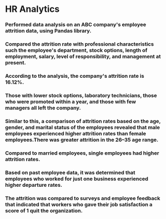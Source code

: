 # HR Analytics
### Performed data analysis on an ABC company's employee attrition data, using Pandas library.
### Compared the attrition rate with professional characteristics such the employee's department, stock options, length of employment, salary, level of responsibility, and management at present.
### According to the analysis, the company's attrition rate is 16.12%.
### Those with lower stock options, laboratory technicians, those who were promoted within a year, and those with few managers all left the company.
### Similar to this, a comparison of attrition rates based on the age, gender, and marital status of the employees revealed that male employees experienced higher attrition rates than female employees.There was greater attrition in the 26–35 age range.
### Compared to married employees, single employees had higher attrition rates.
### Based on past employee data, it was determined that employees who worked for just one business experienced higher departure rates.
### The attrition was compared to surveys and employee feedback that indicated that workers who gave their job satisfaction a score of 1 quit the organization.
